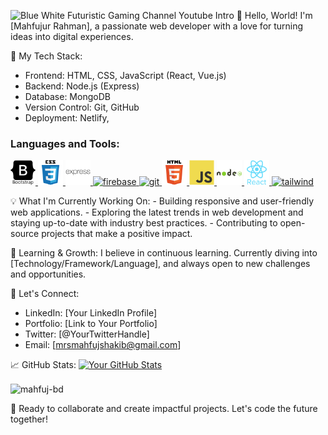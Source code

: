 ![Blue   White Futuristic Gaming Channel Youtube Intro ](https://github.com/alviasad0/alviasad0/assets/79654387/945aa6c8-fc82-4c9c-ab71-63a74a1fcf0c)
👋 Hello, World! I'm [Mahfujur Rahman], a passionate web developer with a love for turning ideas into digital experiences.

🚀 My Tech Stack:
- Frontend: HTML, CSS, JavaScript (React, Vue.js)
- Backend: Node.js (Express)
- Database: MongoDB
- Version Control: Git, GitHub
- Deployment: Netlify, 
<h3 align="left">Languages and Tools:</h3>
<p align="left"> <a href="https://getbootstrap.com" target="_blank" rel="noreferrer"> <img src="https://raw.githubusercontent.com/devicons/devicon/master/icons/bootstrap/bootstrap-plain-wordmark.svg" alt="bootstrap" width="40" height="40"/> </a> <a href="https://www.w3schools.com/css/" target="_blank" rel="noreferrer"> <img src="https://raw.githubusercontent.com/devicons/devicon/master/icons/css3/css3-original-wordmark.svg" alt="css3" width="40" height="40"/> </a> <a href="https://expressjs.com" target="_blank" rel="noreferrer"> <img src="https://raw.githubusercontent.com/devicons/devicon/master/icons/express/express-original-wordmark.svg" alt="express" width="40" height="40"/> </a> <a href="https://firebase.google.com/" target="_blank" rel="noreferrer"> <img src="https://www.vectorlogo.zone/logos/firebase/firebase-icon.svg" alt="firebase" width="40" height="40"/> </a> <a href="https://git-scm.com/" target="_blank" rel="noreferrer"> <img src="https://www.vectorlogo.zone/logos/git-scm/git-scm-icon.svg" alt="git" width="40" height="40"/> </a> <a href="https://www.w3.org/html/" target="_blank" rel="noreferrer"> <img src="https://raw.githubusercontent.com/devicons/devicon/master/icons/html5/html5-original-wordmark.svg" alt="html5" width="40" height="40"/> </a> <a href="https://developer.mozilla.org/en-US/docs/Web/JavaScript" target="_blank" rel="noreferrer"> <img src="https://raw.githubusercontent.com/devicons/devicon/master/icons/javascript/javascript-original.svg" alt="javascript" width="40" height="40"/> </a> <a href="https://nodejs.org" target="_blank" rel="noreferrer"> <img src="https://raw.githubusercontent.com/devicons/devicon/master/icons/nodejs/nodejs-original-wordmark.svg" alt="nodejs" width="40" height="40"/> </a> <a href="https://reactjs.org/" target="_blank" rel="noreferrer"> <img src="https://raw.githubusercontent.com/devicons/devicon/master/icons/react/react-original-wordmark.svg" alt="react" width="40" height="40"/> </a> <a href="https://tailwindcss.com/" target="_blank" rel="noreferrer"> <img src="https://www.vectorlogo.zone/logos/tailwindcss/tailwindcss-icon.svg" alt="tailwind" width="40" height="40"/> </a> </p>
💡 What I'm Currently Working On:
- Building responsive and user-friendly web applications.
- Exploring the latest trends in web development and staying up-to-date with industry best practices.
- Contributing to open-source projects that make a positive impact.

🌱 Learning & Growth:
I believe in continuous learning. Currently diving into [Technology/Framework/Language], and always open to new challenges and opportunities.

🤝 Let's Connect:
- LinkedIn: [Your LinkedIn Profile]
- Portfolio: [Link to Your Portfolio]
- Twitter: [@YourTwitterHandle]
- Email: [mrsmahfujshakib@gmail.com]

📈 GitHub Stats:
[![Your GitHub Stats](https://github-readme-stats.vercel.app/api?username=YourGitHubUsername&show_icons=true&theme=radical)](https://github.com/YourGitHubUsername)
<p><img align="center" src="https://github-readme-streak-stats.herokuapp.com/?user=mahfuj-bd&" alt="mahfuj-bd" /></p>
🚀 Ready to collaborate and create impactful projects. Let's code the future together!
